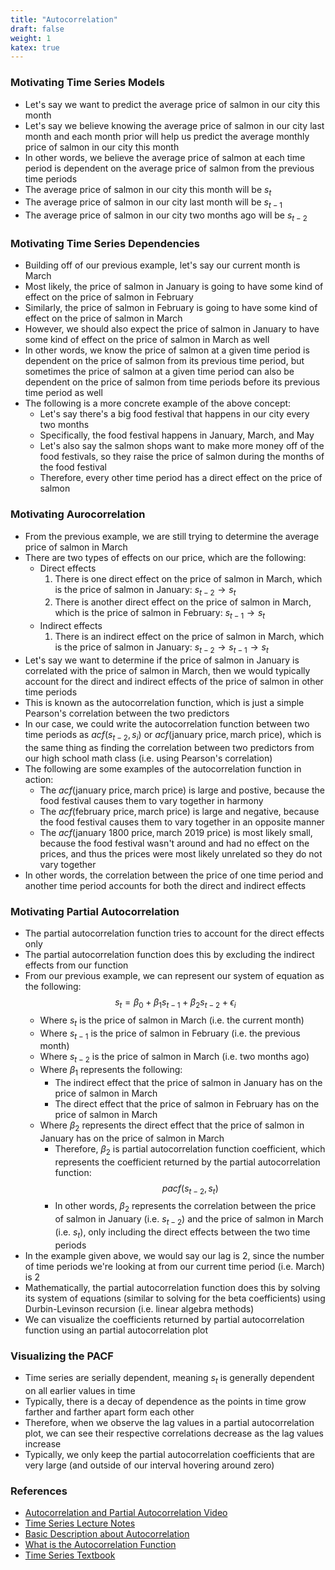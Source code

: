 ```yaml
---
title: "Autocorrelation"
draft: false
weight: 1
katex: true
---
```


### Motivating Time Series Models
- Let's say we want to predict the average price of salmon in our city this month
- Let's say we believe knowing the average price of salmon in our city last month and each month prior will help us predict the average monthly price of salmon in our city this month
- In other words, we believe the average price of salmon at each time period is dependent on the average price of salmon from the previous time periods
- The average price of salmon in our city this month will be $s_{t}$
- The average price of salmon in our city last month will be $s_{t-1}$
- The average price of salmon in our city two months ago will be $s_{t-2}$

### Motivating Time Series Dependencies
- Building off of our previous example, let's say our current month is March
- Most likely, the price of salmon in January is going to have some kind of effect on the price of salmon in February
- Similarly, the price of salmon in February is going to have some kind of effect on the price of salmon in March
- However, we should also expect the price of salmon in January to have some kind of effect on the price of salmon in March as well
- In other words, we know the price of salmon at a given time period is dependent on the price of salmon from its previous time period, but sometimes the price of salmon at a given time period can also be dependent on the price of salmon from time periods before its previous time period as well
- The following is a more concrete example of the above concept:
	- Let's say there's a big food festival that happens in our city every two months
	- Specifically, the food festival happens in January, March, and May
	- Let's also say the salmon shops want to make more money off of the food festivals, so they raise the price of salmon during the months of the food festival
	- Therefore, every other time period has a direct effect on the price of salmon

### Motivating Aurocorrelation
- From the previous example, we are still trying to determine the average price of salmon in March
- There are two types of effects on our price, which are the following:
	- Direct effects
		1. There is one direct effect on the price of salmon in March, which is the price of salmon in January: $s_{t-2} \to s_{t}$
		2. There is another direct effect on the price of salmon in March, which is the price of salmon in February: $s_{t-1} \to s_{t}$
	- Indirect effects
		1. There is an indirect effect on the price of salmon in March, which is the price of salmon in January: $s_{t-2} \to s_{t-1} \to s_{t}$
- Let's say we want to determine if the price of salmon in January is correlated with the price of salmon in March, then we would typically account for the direct and indirect effects of the price of salmon in other time periods
- This is known as the autocorrelation function, which is just a simple Pearson's correlation between the two predictors
- In our case, we could write the autocorrelation function between two time periods as $acf(s_{t-2}, s_{i})$ or $acf(\text{january price}, \text{march price})$, which is the same thing as finding the correlation between two predictors from our high school math class (i.e. using Pearson's correlation)
- The following are some examples of the autocorrelation function in action:
	- The $acf(\text{january price}, \text{march price})$ is large and postive, because the food festival causes them to vary together in harmony
	- The $acf(\text{february price}, \text{march price})$ is large and negative, because the food festival causes them to vary together in an opposite manner
	- The $acf(\text{january 1800 price}, \text{march 2019 price})$ is most likely small, because the food festival wasn't around and had no effect on the prices, and thus the prices were most likely unrelated so they do not vary together
- In other words, the correlation between the price of one time period and another time period accounts for both the direct and indirect effects

### Motivating Partial Autocorrelation
- The partial autocorrelation function tries to account for the direct effects only
- The partial autocorrelation function does this by excluding the indirect effects from our function
- From our previous example, we can represent our system of equation as the following:
	$$
	s_{t} = \beta_{0} + \beta_{1}s_{t-1} + \beta_{2}s_{t-2} + \epsilon_{i}
	$$
	- Where $s_{t}$ is the price of salmon in March (i.e. the current month)
	- Where $s_{t-1}$ is the price of salmon in February (i.e. the previous month)
	- Where $s_{t-2}$ is the price of salmon in March (i.e. two months ago)
	- Where $\beta_{1}$ represents the following:
		- The indirect effect that the price of salmon in January has on the price of salmon in March
		- The direct effect that the price of salmon in February has on the price of salmon in March
	- Where $\beta_{2}$ represents the direct effect that the price of salmon in January has on the price of salmon in March
		- Therefore, $\beta_{2}$ is partial autocorrelation function coefficient, which represents the coefficient returned by the partial autocorrelation function:
		$$
		pacf(s_{t-2}, s_{t})
		$$
		- In other words, $\beta_{2}$ represents the correlation between the price of salmon in January (i.e. $s_{t-2}$) and the price of salmon in March (i.e. $s_{t}$), only including the direct effects between the two time periods
- In the example given above, we would say our lag is $2$, since the number of time periods we're looking at from our current time period (i.e. March) is $2$
- Mathematically, the partial autocorrelation function does this by solving its system of equations (similar to solving for the beta coefficients) using Durbin-Levinson recursion (i.e. linear algebra methods)
- We can visualize the coefficients returned by partial autocorrelation function using an partial autocorrelation plot

### Visualizing the PACF
- Time series are serially dependent, meaning $s_{t}$ is generally dependent on all earlier values in time
- Typically, there is a decay of dependence as the points in time grow farther and farther apart form each other
- Therefore, when we observe the lag values in a partial autocorrelation plot, we can see their respective correlations decrease as the lag values increase
- Typically, we only keep the partial autocorrelation coefficients that are very large (and outside of our interval hovering around zero)

### References
- [Autocorrelation and Partial Autocorrelation Video](https://www.youtube.com/watch?v=DeORzP0go5I)
- [Time Series Lecture Notes](https://www.stat.cmu.edu/~cshalizi/uADA/12/lectures/ch26.pdf)
- [Basic Description about Autocorrelation](https://machinelearningmastery.com/gentle-introduction-autocorrelation-partial-autocorrelation/)
- [What is the Autocorrelation Function](https://stats.stackexchange.com/questions/77248/what-is-autocorrelation-function)
- [Time Series Textbook](http://db.ucsd.edu/static/TimeSeries.pdf)
